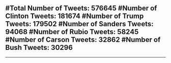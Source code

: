 #Total Number of Tweets: 576645 
#Number of Clinton Tweets: 181674
#Number of Trump Tweets: 179502
#Number of Sanders Tweets: 94068
#Number of Rubio Tweets: 58245
#Number of Carson Tweets: 32862
#Number of Bush Tweets: 30296
---
---
